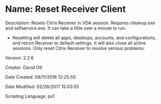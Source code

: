 ﻿# Name: Reset Receiver Client

Description: Resets Citrix Receiver in VDA session.  Requires cleanup.exe and selfservice.exe.  It can take a little over a minute to run.
* Resetting will delete all apps, desktops, accounts, and configurations, and return Receiver to default settings. It will also close all active sessions. Only reset Citrix Receiver to resolve serious problems.

Version: 2.2.6

Creator: David Ott

Date Created: 08/11/2016 12:25:50

Date Modified: 02/26/2017 15:03:55

Scripting Language: ps1

